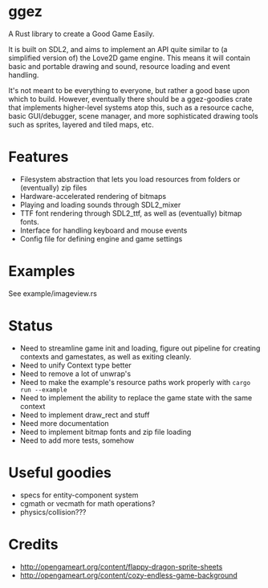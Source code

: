 # ggez

A Rust library to create a Good Game Easily.

It is built on SDL2, and aims to implement an API quite similar to (a simplified version of) the Love2D game
engine.  This means it will contain basic and portable drawing and sound, resource loading and event handling.

It's not meant to be everything to everyone, but rather a good base upon which to build.  However, eventually
there should be a ggez-goodies crate that implements higher-level systems atop this, such as a resource cache,
basic GUI/debugger, scene manager, and more sophisticated drawing tools such as sprites, layered and tiled maps,
etc.


# Features

* Filesystem abstraction that lets you load resources from folders or (eventually) zip files
* Hardware-accelerated rendering of bitmaps
* Playing and loading sounds through SDL2_mixer
* TTF font rendering through SDL2_ttf, as well as (eventually) bitmap fonts.
* Interface for handling keyboard and mouse events
* Config file for defining engine and game settings

# Examples

See example/imageview.rs

# Status

* Need to streamline game init and loading, figure out pipeline for creating contexts and
gamestates, as well as exiting cleanly.
* Need to unify Context type better
* Need to remove a lot of unwrap's
* Need to make the example's resource paths work properly with `cargo run --example`
* Need to implement the ability to replace the game state with the same context
* Need to implement draw_rect and stuff
* Need more documentation
* Need to implement bitmap fonts and zip file loading
* Need to add more tests, somehow

# Useful goodies

* specs for entity-component system
* cgmath or vecmath for math operations?
* physics/collision???

# Credits

* http://opengameart.org/content/flappy-dragon-sprite-sheets
* http://opengameart.org/content/cozy-endless-game-background
